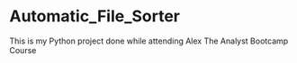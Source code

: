 # Automatic_File_Sorter
This is my Python project done while attending Alex The Analyst Bootcamp Course
